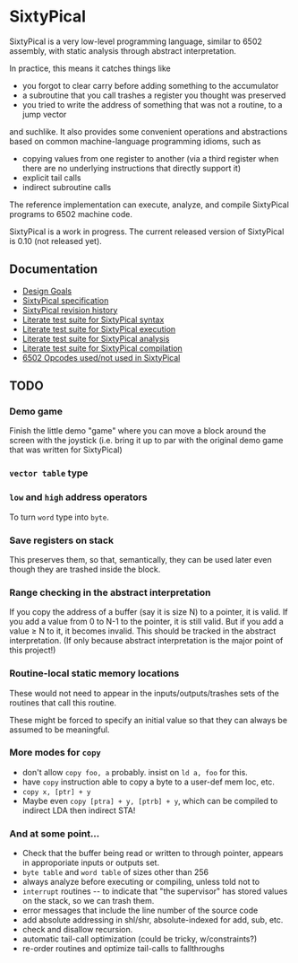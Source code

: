 SixtyPical
==========

SixtyPical is a very low-level programming language, similar to 6502 assembly,
with static analysis through abstract interpretation.

In practice, this means it catches things like

*   you forgot to clear carry before adding something to the accumulator
*   a subroutine that you call trashes a register you thought was preserved
*   you tried to write the address of something that was not a routine, to
    a jump vector

and suchlike.  It also provides some convenient operations and abstractions
based on common machine-language programming idioms, such as

*   copying values from one register to another (via a third register when
    there are no underlying instructions that directly support it)
*   explicit tail calls
*   indirect subroutine calls

The reference implementation can execute, analyze, and compile SixtyPical
programs to 6502 machine code.

SixtyPical is a work in progress.  The current released version of SixtyPical
is 0.10 (not released yet).

Documentation
-------------

*   [Design Goals](doc/Design%20Goals.md)
*   [SixtyPical specification](doc/SixtyPical.md)
*   [SixtyPical revision history](HISTORY.md)
*   [Literate test suite for SixtyPical syntax](tests/SixtyPical%20Syntax.md)
*   [Literate test suite for SixtyPical execution](tests/SixtyPical%20Execution.md)
*   [Literate test suite for SixtyPical analysis](tests/SixtyPical%20Analysis.md)
*   [Literate test suite for SixtyPical compilation](tests/SixtyPical%20Compilation.md)
*   [6502 Opcodes used/not used in SixtyPical](doc/6502%20Opcodes.md)

TODO
----

### Demo game

Finish the little demo "game" where you can move a block around the screen with
the joystick (i.e. bring it up to par with the original demo game that was written
for SixtyPical)

### `vector table` type

### `low` and `high` address operators

To turn `word` type into `byte`.

### Save registers on stack

This preserves them, so that, semantically, they can be used later even though they
are trashed inside the block.

### Range checking in the abstract interpretation

If you copy the address of a buffer (say it is size N) to a pointer, it is valid.
If you add a value from 0 to N-1 to the pointer, it is still valid.
But if you add a value ≥ N to it, it becomes invalid.
This should be tracked in the abstract interpretation.
(If only because abstract interpretation is the major point of this project!)

### Routine-local static memory locations

These would not need to appear in the inputs/outputs/trashes sets of the routines
that call this routine.

These might be forced to specify an initial value so that they can always be
assumed to be meaningful.

### More modes for `copy`

*   don't allow `copy foo, a` probably.  insist on `ld a, foo` for this.
*   have `copy` instruction able to copy a byte to a user-def mem loc, etc.
*   `copy x, [ptr] + y`
*   Maybe even `copy [ptra] + y, [ptrb] + y`, which can be compiled to indirect LDA then indirect STA!

### And at some point...

*   Check that the buffer being read or written to through pointer, appears in approporiate inputs or outputs set.
*   `byte table` and `word table` of sizes other than 256
*   always analyze before executing or compiling, unless told not to
*   `interrupt` routines -- to indicate that "the supervisor" has stored values on the stack, so we can trash them.
*   error messages that include the line number of the source code
*   add absolute addressing in shl/shr, absolute-indexed for add, sub, etc.
*   check and disallow recursion.
*   automatic tail-call optimization (could be tricky, w/constraints?)
*   re-order routines and optimize tail-calls to fallthroughs
